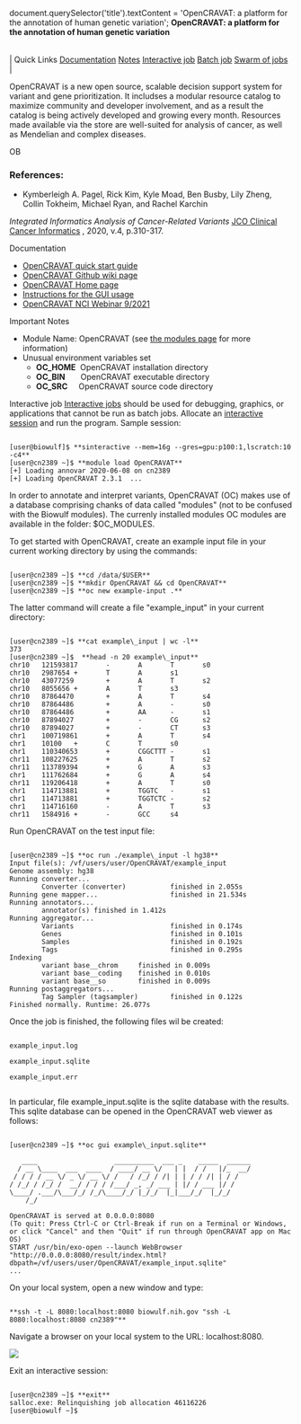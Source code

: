

document.querySelector('title').textContent = 'OpenCRAVAT: a platform for the annotation of human genetic variation';
**OpenCRAVAT: a platform for the annotation of human genetic variation**


|  |
| --- |
| 
Quick Links
[Documentation](#doc)
[Notes](#notes)
[Interactive job](#int) 
[Batch job](#sbatch) 
[Swarm of jobs](#swarm) 
 |



OpenCRAVAT is a new open source, scalable decision support system for
variant and gene prioritization. It includses a modular resource catalog 
to maximize community and developer involvement, and as a result the catalog
is being actively developed and growing every month. Resources made available via
the store are well-suited for analysis of cancer, as well as Mendelian and complex
diseases.



OB
### References:


* Kymberleigh A. Pagel, Rick Kim, Kyle Moad, Ben Busby, Lily Zheng, Collin Tokheim,
Michael Ryan, and Rachel Karchin   

*Integrated Informatics Analysis of Cancer-Related Variants*
 [JCO Clinical Cancer Informatics](https://ascopubs.org/doi/full/10.1200/CCI.19.00132) , 2020, v.4, p.310-317.


Documentation
* [OpenCRAVAT quick start guide](https://github.com/KarchinLab/open-cravat/wiki/quickstart-command-line)
* [OpenCRAVAT Github wiki page](https://github.com/KarchinLab/open-cravat/wiki)
* [OpenCRAVAT Home page](https://bio.tools/OpenCRAVAT)
* [Instructions for the GUI usage](https://github.com/KarchinLab/open-cravat/wiki/5.-GUI-usage)
* [OpenCRAVAT NCI Webinar 9/2021](https://www.youtube.com/watch?v=5Y4U1ocMs4U&ab_channel=OpenCRAVAT)


Important Notes
* Module Name: OpenCRAVAT (see [the modules page](https://hpc.nih.gov/apps/modules.html) for more information)
* Unusual environment variables set
	+ **OC\_HOME**  OpenCRAVAT installation directory
	+ **OC\_BIN**       OpenCRAVAT executable directory
	+ **OC\_SRC**     OpenCRAVAT source code directory



Interactive job
[Interactive jobs](/docs/userguide.html#int) should be used for debugging, graphics, or applications that cannot be run as batch jobs.
Allocate an [interactive session](/docs/userguide.html#int) and run the program. Sample session:



```

[user@biowulf]$ **sinteractive --mem=16g --gres=gpu:p100:1,lscratch:10 -c4**
[user@cn2389 ~]$ **module load OpenCRAVAT** 
[+] Loading annovar 2020-06-08 on cn2389
[+] Loading OpenCRAVAT 2.3.1  ...

```

In order to annotate and interpret variants, OpenCRAVAT (OC) makes use of a database comprising chanks of data called "modules" (not to be confused with the Biowulf modules). The currenly installed modules OC modules are available in the folder: $OC\_MODULES.   
  

To get started with OpenCRAVAT, create an example input file in your current working directory by using the commands:

```

[user@cn2389 ~]$ **cd /data/$USER**
[user@cn2389 ~]$ **mkdir OpenCRAVAT && cd OpenCRAVAT**
[user@cn2389 ~]$ **oc new example-input .** 

```

The latter command will create a file "example\_input" in your current directory:

```

[user@cn2389 ~]$ **cat example\_input | wc -l** 
373
[user@cn2389 ~]$  **head -n 20 example\_input**
chr10   121593817       -       A       T       s0
chr10   2987654 +       T       A       s1
chr10   43077259        +       A       T       s2
chr10   8055656 +       A       T       s3
chr10   87864470        +       A       T       s4
chr10   87864486        +       A       -       s0
chr10   87864486        +       AA      -       s1
chr10   87894027        +       -       CG      s2
chr10   87894027        +       -       CT      s3
chr1    100719861       +       A       T       s4
chr1    10100   +       C       T       s0
chr1    110340653       +       CGGCTTT -       s1
chr11   108227625       +       A       T       s2
chr11   113789394       +       G       A       s3
chr1    111762684       +       G       A       s4
chr11   119206418       +       A       T       s0
chr1    114713881       +       TGGTC   -       s1
chr1    114713881       +       TGGTCTC -       s2
chr1    114716160       -       A       T       s3
chr11   1584916 +       -       GCC     s4

```

Run OpenCRAVAT on the test input file:

```

[user@cn2389 ~]$ **oc run ./example\_input -l hg38**
Input file(s): /vf/users/user/OpenCRAVAT/example_input
Genome assembly: hg38
Running converter...
        Converter (converter)           finished in 2.055s
Running gene mapper...                  finished in 21.534s
Running annotators...
        annotator(s) finished in 1.412s
Running aggregator...
        Variants                        finished in 0.174s
        Genes                           finished in 0.101s
        Samples                         finished in 0.192s
        Tags                            finished in 0.295s
Indexing
        variant base__chrom     finished in 0.009s
        variant base__coding    finished in 0.010s
        variant base__so        finished in 0.009s
Running postaggregators...
        Tag Sampler (tagsampler)        finished in 0.122s
Finished normally. Runtime: 26.077s

```

Once the job is finished, the following files wil be created:   
  


```

example_input.log  

example_input.sqlite  

example_input.err  


```

In particular, file example\_input.sqlite is the sqlite database with the results.
This sqlite database can be opened in the OpenCRAVAT web viewer as follows:

```

[user@cn2389 ~]$ **oc gui example\_input.sqlite**

   ____                   __________  ___ _    _____  ______
  / __ \____  ___  ____  / ____/ __ \/   | |  / /   |/_  __/
 / / / / __ \/ _ \/ __ \/ /   / /_/ / /| | | / / /| | / /
/ /_/ / /_/ /  __/ / / / /___/ _, _/ ___ | |/ / ___ |/ /
\____/ .___/\___/_/ /_/\____/_/ |_/_/  |_|___/_/  |_/_/
    /_/

OpenCRAVAT is served at 0.0.0.0:8080
(To quit: Press Ctrl-C or Ctrl-Break if run on a Terminal or Windows, or click "Cancel" and then "Quit" if run through OpenCRAVAT app on Mac OS)
START /usr/bin/exo-open --launch WebBrowser "http://0.0.0.0:8080/result/index.html?dbpath=/vf/users/user/OpenCRAVAT/example_input.sqlite"
...

```

On your local system, open a new window and type:

```

**ssh -t -L 8080:localhost:8080 biowulf.nih.gov "ssh -L 8080:localhost:8080 cn2389"**

```

Navigate a browser on your local system to the URL: localhost:8080.   
  

![](opencravat/opencravat_gui.png)
  
   

Exit an interactive session:

```

[user@cn2389 ~]$ **exit**
salloc.exe: Relinquishing job allocation 46116226
[user@biowulf ~]$

```









